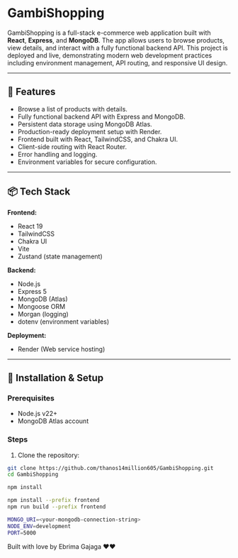 # GambiShopping

GambiShopping is a full-stack e-commerce web application built with **React**, **Express**, and **MongoDB**. The app allows users to browse products, view details, and interact with a fully functional backend API. This project is deployed and live, demonstrating modern web development practices including environment management, API routing, and responsive UI design.

---

## 🚀 Features

- Browse a list of products with details.
- Fully functional backend API with Express and MongoDB.
- Persistent data storage using MongoDB Atlas.
- Production-ready deployment setup with Render.
- Frontend built with React, TailwindCSS, and Chakra UI.
- Client-side routing with React Router.
- Error handling and logging.
- Environment variables for secure configuration.

---

## 📦 Tech Stack

**Frontend:**

- React 19
- TailwindCSS
- Chakra UI
- Vite
- Zustand (state management)

**Backend:**

- Node.js
- Express 5
- MongoDB (Atlas)
- Mongoose ORM
- Morgan (logging)
- dotenv (environment variables)

**Deployment:**

- Render (Web service hosting)

---

## 🔧 Installation & Setup

### Prerequisites

- Node.js v22+
- MongoDB Atlas account

### Steps

1. Clone the repository:

```bash
git clone https://github.com/thanos14million605/GambiShopping.git
cd GambiShopping

npm install

npm install --prefix frontend
npm run build --prefix frontend

MONGO_URI=<your-mongodb-connection-string>
NODE_ENV=development
PORT=5000

```

Built with love by Ebrima Gajaga ❤️❤️
